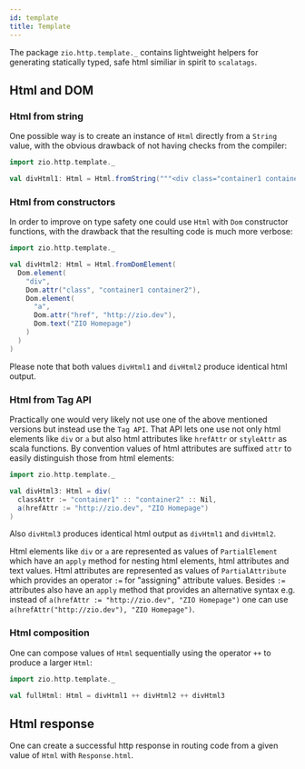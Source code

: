 ```yaml
---
id: template
title: Template
---
```


The package `zio.http.template._` contains lightweight helpers for generating statically typed, safe html similiar in spirit to `scalatags`. 

## Html and DOM

### Html from string

One possible way is to create an instance of `Html` directly from a `String` value, with the obvious drawback of not having checks
from the compiler:

```scala mdoc:silent
import zio.http.template._

val divHtml1: Html = Html.fromString("""<div class="container1 container2"><a href="http://zio.dev">ZIO Homepage</a></div>""")
```

### Html from constructors

In order to improve on type safety one could use `Html` with `Dom` constructor functions, with the drawback that the resulting
code is much more verbose:

```scala mdoc:silent
import zio.http.template._

val divHtml2: Html = Html.fromDomElement(
  Dom.element(
    "div", 
    Dom.attr("class", "container1 container2"), 
    Dom.element(
      "a", 
      Dom.attr("href", "http://zio.dev"), 
      Dom.text("ZIO Homepage")
    )
  )
)
```

Please note that both values `divHtml1` and `divHtml2` produce identical html output.

### Html from Tag API

Practically one would very likely not use one of the above mentioned versions but instead use the `Tag API`. That API lets one use not only html 
elements like `div` or `a` but also html attributes like `hrefAttr` or `styleAttr` as scala functions. By convention values of html attributes 
are suffixed `attr` to easily distinguish those from html elements: 

```scala mdoc:silent
import zio.http.template._

val divHtml3: Html = div(
  classAttr := "container1" :: "container2" :: Nil,
  a(hrefAttr := "http://zio.dev", "ZIO Homepage")
)
```

Also `divHtml3` produces identical html output as `divHtml1` and `divHtml2`. 

Html elements like `div` or `a` are represented as values of `PartialElement` which have an `apply` method for nesting html elements, 
html attributes and text values. Html attributes are represented as values of `PartialAttribute` which provides an operator `:=` for "assigning" 
attribute values. Besides `:=` attributes also have an `apply` method that provides an alternative syntax e.g. instead
of `a(hrefAttr := "http://zio.dev", "ZIO Homepage")` one can use `a(hrefAttr("http://zio.dev"), "ZIO Homepage")`. 

### Html composition

One can compose values of `Html` sequentially using the operator `++` to produce a larger `Html`: 

```scala mdoc:silent
import zio.http.template._

val fullHtml: Html = divHtml1 ++ divHtml2 ++ divHtml3
```

## Html response

One can create a successful http response in routing code from a given value of `Html` with `Response.html`.

